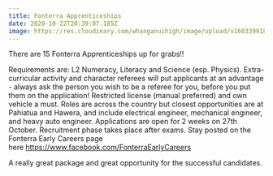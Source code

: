 ```yaml
---
title: Fonterra Apprenticeships
date: 2020-10-22T20:39:07.185Z
image: https://res.cloudinary.com/whanganuihigh/image/upload/v1603399181/Events/Fonterra_Apprenticeships_22.10.2020_Fonterra.jpg
---
```

<!--StartFragment-->

There are 15 Fonterra Apprenticeships up for grabs!! 

Requirements are: L2 Numeracy, Literacy and Science (esp. Physics). Extra-curricular activity and character referees will put applicants at an advantage - always ask the person you wish to be a referee for you, before you put them on the application! Restricted license (manual preferred) and own vehicle a must. Roles are across the country but closest opportunities are at Pahiatua and Hawera, and include electrical engineer, mechanical engineer, and heavy auto engineer. Applications are open for 2 weeks on 27th October. Recruitment phase takes place after exams. Stay posted on the Fonterra Early Careers page here <https://www.facebook.com/FonterraEarlyCareers>

A really great package and great opportunity for the successful candidates.

<!--EndFragment-->